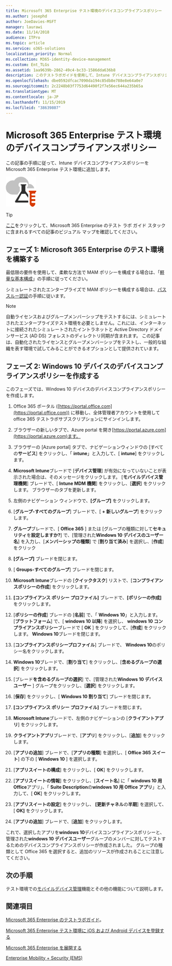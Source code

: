```yaml
---
title: Microsoft 365 Enterprise テスト環境のデバイスコンプライアンスポリシー
ms.author: josephd
author: JoeDavies-MSFT
manager: laurawi
ms.date: 11/14/2018
audience: ITPro
ms.topic: article
ms.service: o365-solutions
localization_priority: Normal
ms.collection: M365-identity-device-management
ms.custom: Ent_TLGs
ms.assetid: 1aa9639b-2862-49c4-bc33-1586dda636b8
description: このテストラボガイドを使用して、Intune デバイスコンプライアンスポリシーを Microsoft 365 Enterprise テスト環境に追加します。
ms.openlocfilehash: dbe0592dfcac7090da194c85db8e788e8e64a0e7
ms.sourcegitcommit: 2c2248b03f7753d64490f2f7e56ec644a235b65a
ms.translationtype: MT
ms.contentlocale: ja-JP
ms.lasthandoff: 11/15/2019
ms.locfileid: "38639807"
---
```

# <a name="device-compliance-policies-for-your-microsoft-365-enterprise-test-environment"></a>Microsoft 365 Enterprise テスト環境のデバイスコンプライアンスポリシー

この記事の手順に従って、Intune デバイスコンプライアンスポリシーを Microsoft 365 Enterprise テスト環境に追加します。

![Microsoft クラウドのテスト ラボ ガイド](media/m365-enterprise-test-lab-guides/cloud-tlg-icon.png)

> [!TIP]
> [ここ](media/m365-enterprise-test-lab-guides/Microsoft365EnterpriseTLGStack.pdf)をクリックして、Microsoft 365 Enterprise のテスト ラボ ガイド スタックに含まれるすべての記事のビジュアル マップを確認してください。

## <a name="phase-1-build-out-your-microsoft-365-enterprise-test-environment"></a>フェーズ 1: Microsoft 365 Enterprise のテスト環境を構築する

最低限の要件を使用して、柔軟な方法で MAM ポリシーを構成する場合は、「[軽量な基本構成](lightweight-base-configuration-microsoft-365-enterprise.md)」の手順に従ってください。
  
シミュレートされたエンタープライズで MAM ポリシーを構成する場合は、[パススルー認証](pass-through-auth-m365-ent-test-environment.md)の手順に従います。
  
> [!NOTE]
> 自動ライセンスおよびグループメンバーシップをテストするには、シミュレートされたエンタープライズテスト環境を必要としません。これには、インターネットに接続されたシミュレートされたイントラネットと Active Directory ドメインサービス (AD DS) フォレストのディレクトリ同期が含まれます。 この記事は、自動化されたライセンスとグループメンバーシップをテストし、一般的な組織を表す環境で試してみることができるオプションとして提供されています。 
>  

## <a name="phase-2-create-a-device-compliance-policy-for-windows-10-devices"></a>フェーズ 2: Windows 10 デバイスのデバイスコンプライアンスポリシーを作成する

このフェーズでは、Windows 10 デバイスのデバイスコンプライアンスポリシーを作成します。
  
1. Office 365 ポータル ([https://portal.office.com](https://portal.office.com)) に移動し、全体管理者アカウントを使用して office 365 テストラボサブスクリプションにサインインします。
    
2. ブラウザーの新しいタブで、Azure portal を開き[https://portal.azure.com](https://portal.azure.com)ます。

3. ブラウザーの [Azure portal] タブで、ナビゲーションウィンドウの [すべての**サービス**] をクリックし、「 **intune**」と入力して、[ **intune**] をクリックします。
    
4. **Microsoft Intune**ブレードで [**デバイス管理**] が有効になっていないことが表示された場合は、そのメッセージをクリックします。 [**モバイルデバイス管理機関**] ブレードで、[ **Intune MDM 機関**] をクリックし、[**選択**] をクリックします。 ブラウザーのタブを更新します。
    
5. 左側のナビゲーション ウィンドウで、**[グループ]** をクリックします。
    
6. [**グループ-すべてのグループ**] ブレードで、[ **+ 新しいグループ**] をクリックします。
    
7. **グループ**ブレードで、[ **Office 365** ] または [グループの種類に対して**セキュリティ**を**設定しますか?**] で、[管理された**Windows 10 デバイスのユーザー** **名**] を入力し、[**メンバーシップの種類**] で [**割り当て済み**] を選択し、[**作成**] をクリック 
    
8. **[グループ]** ブレードを閉じます。
    
11. [ **Groups-すべてのグループ**] ブレードを閉じます。
    
12. **Microsoft Intune**ブレードの [**クイックタスク**] リストで、[**コンプライアンスポリシーの作成**] をクリックします。
    
13. **[コンプライアンス ポリシー プロファイル]** ブレードで、**[ポリシーの作成]** をクリックします。
    
14. [**ポリシーの作成**] ブレードの [**名前**] で、「 **Windows 10**」と入力します。 [**プラットフォーム**] で、[ **windows 10 以降**] を選択し、 **windows 10 コンプライアンスポリシー**ブレードで [ **OK** ] をクリックして、[**作成**] をクリックします。 **Windows 10**ブレードを閉じます。
    
15. [**コンプライアンスポリシープロファイル**] ブレードで、 **Windows 10**のポリシー名をクリックします。
    
16. **Windows 10**ブレードで、[**割り当て**] をクリックし、[**含めるグループの選択**] をクリックします。
    
17. [ブレード**を含めるグループの選択**] で、[管理された**Windows 10 デバイスユーザー** ] グループをクリックし、[**選択**] をクリックします。
    
18. [**保存**] をクリックし、[ **Windows 10 割り当て**] ブレードを閉じます。
    
19. **[コンプライアンス ポリシー プロファイル]** ブレードを閉じます。
    
20. **Microsoft Intune**ブレードで、左側のナビゲーションの [**クライアントアプリ**] をクリックします。
    
21. **クライアントアプリ**ブレードで、[**アプリ**] をクリックし、[**追加**] をクリックします。 

22. [**アプリの追加**] ブレードで、[**アプリの種類**] を選択し、[ **Office 365 スイート**] の下の [ **Windows 10** ] を選択します。

23. [**アプリスイートの構成**] をクリックし、[ **OK**] をクリックします。

24. [**アプリスイートの情報**] をクリックし、[**スイート名**] に「 **windows 10 用 Office**アプリ」、「 **Suite Description**の**windows 10 用 Office アプリ**」と入力して、[ **OK**] をクリックします。

25. [**アプリスイートの設定**] をクリックし、 **[更新チャネル**の**半期**] を選択して、[ **OK]** をクリックします。

26. [**アプリの追加**] ブレードで、[**追加**] をクリックします。

これで、選択したアプリを**windows 10**デバイスコンプライアンスポリシーと、管理された**windows 10 デバイスユーザー**グループのメンバーに対してテストするためのデバイスコンプライアンスポリシーが作成されました。 グループの種類として Office 365 を選択すると、追加のリソースが作成されることに注意してください。 
  
## <a name="next-step"></a>次の手順

テスト環境での[モバイルデバイス管理](m365-enterprise-test-lab-guides.md#mobile-device-management)機能とその他の機能について説明します。

## <a name="see-also"></a>関連項目

[Microsoft 365 Enterprise のテストラボガイド](m365-enterprise-test-lab-guides.md)。
  
[Microsoft 365 Enterprise テスト環境に iOS および Android デバイスを登録する](enroll-ios-and-android-devices-in-your-microsoft-enterprise-365-dev-test-environ.md)
  
[Microsoft 365 Enterprise を展開する](deploy-microsoft-365-enterprise.md)

[Enterprise Mobility + Security (EMS)](https://www.microsoft.com/cloud-platform/enterprise-mobility-security)
